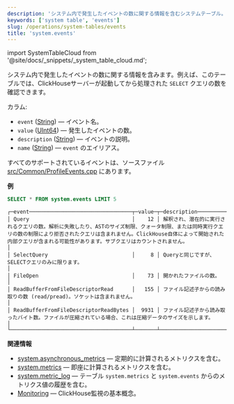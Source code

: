```yaml
---
description: 'システム内で発生したイベントの数に関する情報を含むシステムテーブル。'
keywords: ['system table', 'events']
slug: /operations/system-tables/events
title: 'system.events'
---
```


import SystemTableCloud from '@site/docs/_snippets/_system_table_cloud.md';

<SystemTableCloud/>

システム内で発生したイベントの数に関する情報を含みます。例えば、このテーブルでは、ClickHouseサーバーが起動してから処理された `SELECT` クエリの数を確認できます。

カラム:

- `event` ([String](../../sql-reference/data-types/string.md)) — イベント名。
- `value` ([UInt64](../../sql-reference/data-types/int-uint.md)) — 発生したイベントの数。
- `description` ([String](../../sql-reference/data-types/string.md)) — イベントの説明。
- `name` ([String](../../sql-reference/data-types/string.md)) — `event` のエイリアス。

すべてのサポートされているイベントは、ソースファイル [src/Common/ProfileEvents.cpp](https://github.com/ClickHouse/ClickHouse/blob/master/src/Common/ProfileEvents.cpp) にあります。

**例**

```sql
SELECT * FROM system.events LIMIT 5
```

```text
┌─event─────────────────────────────────┬─value─┬─description────────────────────────────────────────────────────────────────────────────────────────────────────────────────────────────────────────────────────────────────────────────────────────────────────────────────────────────────────────────────┐
│ Query                                 │    12 │ 解釈され、潜在的に実行されるクエリの数。解析に失敗したり、ASTのサイズ制限、クォータ制限、または同時実行クエリの数の制限により拒否されたクエリは含まれません。ClickHouse自体によって開始された内部クエリが含まれる可能性があります。サブクエリはカウントされません。                  │
│ SelectQuery                           │     8 │ Queryと同じですが、SELECTクエリのみに限ります。                                                                                                                                                                                                                │
│ FileOpen                              │    73 │ 開かれたファイルの数。                                                                                                                                                                                                                                    │
│ ReadBufferFromFileDescriptorRead      │   155 │ ファイル記述子からの読み取りの数 (read/pread)。ソケットは含まれません。                                                                                                                                                                             │
│ ReadBufferFromFileDescriptorReadBytes │  9931 │ ファイル記述子から読み取ったバイト数。ファイルが圧縮されている場合、これは圧縮データのサイズを示します。                                                                                                                                              │
└───────────────────────────────────────┴───────┴────────────────────────────────────────────────────────────────────────────────────────────────────────────────────────────────────────────────────────────────────────────────────────────────────────────────────────────────────────────────────────────┘
```

**関連情報**

- [system.asynchronous_metrics](/operations/system-tables/asynchronous_metrics) — 定期的に計算されるメトリクスを含む。
- [system.metrics](/operations/system-tables/metrics) — 即座に計算されるメトリクスを含む。
- [system.metric_log](/operations/system-tables/metric_log) — テーブル `system.metrics` と `system.events` からのメトリクス値の履歴を含む。
- [Monitoring](../../operations/monitoring.md) — ClickHouse監視の基本概念。
